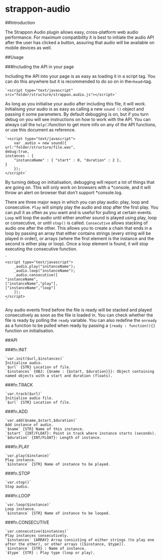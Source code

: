 strappon-audio
==============

##Introduction

The Strappon Audio plugin allows easy, cross-platform web audio performance. For maximum compatibility it is best to initiate the audio API after the user has clicked a button, assuring that audio will be available on mobile devices as well.

##Usage

###Including the API in your page

Including the API into your page is as easy as loading it in a script tag. You can do this anywhere but it is recommended to do so on in the`<head>`tag.

	`<script type="text/javascript" src="folder/structure/strappon.audio.js"></script>`

As long as you initialise your audio after including this file, it will work. Initialising your audio is as easy as calling a new `sound ()` object and passing it some parameters. By default debugging is on, but if you turn debug on you will see instructions on how to work with the API. You can always call the `help()`function to get more info on any of the API functions, or use this document as reference.

	`<script type="text/javascript">
		var _audio = new sound({
	url:"folder/structure/file.wav",
	debug:true,
	instances : {
		"instanceName" : { "start" : 0, "duration" : 2 },
	}
		});
	</script>`

By turning debug on initialisation, debugging will report a lot of things that are going on. This will only work on browsers with a *console</span>, and it will throw an alert on browser that don't support *console.log</span>.

There are three major ways in which you can play audio: play, loop and consecutive. 
`Play` will simply play the audio and stop after the first play. You can pull it as often as you want and is useful for pulling at certain events. 
`Loop` will loop the audio until either another sound is played using play, loop or consecutive, or until `stop()` is called. 
`Consecutive` allows stacking of audio one after the other. This allows you to create a chain that ends in a loop by passing an array that either contains strings (every string will be played in order), or arrays (where the first element is the instance and the second is either play or loop). Once a loop element is found, it will stop executing the consecutive function.

	`
	<script type="text/javascript">
		_audio.play("instanceName");
		_audio.loop("instanceName");
		_audio.consecutive([
	"instanceName",
	["instanceName","play"],
	["instanceName","loop"]
		]);
	</script>
	`

Any audio events fired before the file is ready will be stacked and played consecutively as soon as the file is loaded in. You can check whether the file is ready by polling the `ready` variable. You can also redefine the `onready` as a function to be pulled when ready by passing a `{ready : function(){}` function on initialisation.

##API

###fn.INIT

	`var.init($url,$instances)` 
	Initialise audio.
	`$url` {STR} Location of file.
	`$instances` {OBJ: {$name : {$start, $duration}}}: Object containing named objects with a start and duration (floats).
	
###fn.TRACK

	`var.track($url)`
	Initialise audio file.
	`$url` {STR} Location of file.
	
###fn.ADD

	`var.add($name,$start,$duration)`
	Add instance of audio.
	`$name` {STR} Name of this instance.
	`$start` {INT/FLOAT}: Point in track where instance starts (seconds).
	`$duration` {INT/FLOAT}: Length of instance.
	
###fn.PLAY

	`var.play($instance)`
	Play instance.
	`$instance` {STR} Name of instance to be played.
###fn.STOP

	`var.stop()`
	Stop audio.
	
###fn.LOOP

	`var.loop($instance)`
	Loop instance.
	`$instance` {STR} Name of instance to be looped.
	
###fn.CONSECUTIVE

	`var.consecutive($instances)`
	Play instances consecutively.
	`$instances` {ARRAY} Array consisting of either strings (to play one after the other), or other arrays ([$instance, $type]).
	`$instance` {STR} : Name of instance.
	`$type` {STR} : Play type (loop or play).